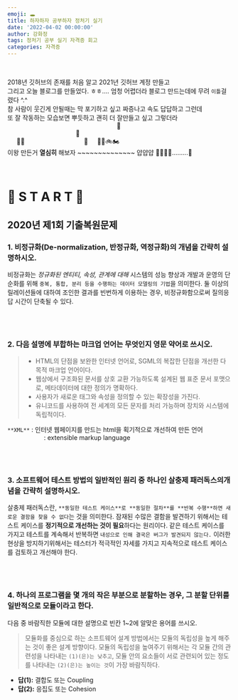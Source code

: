 ```yaml
---
emoji: 🕳
title: 하자하자 공부하자 정처기 실기 
date: '2022-04-02 00:00:00'
author: 강화정
tags: 정처기 공부 실기 자격증 회고
categories: 자격증
---
```

<br/>

2018년 깃허브의 존재를 처음 알고 2021년 깃허브 계정 만들고 <br/>
그리고 오늘 블로그를 만들었다. ㅎㅎ.... 엄청 어렵더라 블로그 만드는데에 무려 `이틀`걸렸다 ^.^<br/>
참 사람이 웃긴게 안될때는 막 포기하고 싶고 짜증나고 속도 답답하고 그런데 <br/>
또 잘 작동하는 모습보면 뿌듯하고 괜히 더 잘만들고 싶고 그렇더라<br/>
⠀⠀⠀⠀⠀⠀⠀⠀⠀⠀⠀⠀⠀⠀⠀⠀⠀⠀⠀⠀⠀⠀⠀⠀💬<br/>
⠀⠀⠀⠀⠀⠀⠀⠀⠀⠀⠀⠀⠀⠀⠀💬<br/>
⠀⠀🚗💨⠀⠀⠀⠀⠀⠀⠀⠀⠀⠀⠀⠀⠀💬⠀⠀🚗🛴🚲🏍<br/>
이왕 만든거 **열심히** 해보자 ~~~~~~~~~~~~~~ 얍얍얍 🏃‍♀️🏃‍♂️.........🐢
<br/>
<br/>
<br/>

# 🤶 S T A R T 🎅
## 2020년 제1회 기출복원문제
### 1. 비정규화(De-normalization, 반정규화, 역정규화)의 개념을 간략히 설명하시오.

비정규화는 *정규화된 엔티티, 속성, 관계에 대해* 시스템의 성능 향상과 개발과 운영의 단순화를 위해 
`중복, 통합, 분리 등을 수행하는 데이터 모델링의 기법`을 의미한다. 둘 이상의 릴레이션들에 대하여 조인한 결과를
빈번하게 이용하는 경우, 비정규화함으로써 질의응답 시간이 단축될 수 있다.
<br/>
<br/>
<br/>
<br/>

### 2. 다음 설명에 부합하는 마크업 언어는 무엇인지 영문 약어로 쓰시오.
> - HTML의 단점을 보완한 인터넷 언어로, SGML의 복잡한 단점을 개선한 다목적 마크업 언어이다.
> - 웹상에서 구조화된 문서를 상호 교환 가능하도록 설계된 웹 표준 문서 포맷으로, 메타데이터에 대한 정의가 명확하다.
> - 사용자가 새로운 태그와 속성을 정의할 수 있는 확장성을 가진다.
> - 유니코드를 사용하여 전 세계의 모든 문자를 처리 가능하며 장치와 시스템에 독립적이다.

`**XML**` : 인터넷 웹페이지를 만드는 html을 획기적으로 개선하여 만든 언어<br/>
⠀⠀⠀⠀⠀⠀⠀⠀: extensible markup language
<br/>
<br/>
<br/>
<br/>

### 3. 소프트웨어 테스트 방법의 일반적인 원리 중 하나인 살충제 패러독스의개념을 간략히 설명하시오.

살충제 패러독스란, `**동일한 테스트 케이스**로 **동일한 절차**를 **반복 수행**하면 새로운 결함을 찾을 수 없다`는 것을 의미한다. 
잠재된 수많은 결함을 발견하기 위해서는 테스트 케이스를 **정기적으로 개선하는 것이 필요**하다는 원리이다.
같은 테스트 케이스를 가지고 테스트를 계속해서 반복하면 `내성으로 인해 결국은 버그가 발견되지 않는다.`
이러한 현상을 방지하기위해서는 테스터가 적극적인 자세를 가지고 지속적으로 테스트 케이스를 검토하고
개선해야 한다.
<br/>
<br/>
<br/>
<br/>

### 4. 하나의 프로그램을 몇 개의 작은 부분으로 분할하는 경우, 그 분할 단위를 일반적으로 모듈이라고 한다.
다음 중 바람직한 모듈에 대한 설명으로 빈칸 1~2에 알맞은 용어를 쓰시오.
> 모듈화를 중심으로 하는 소프트웨어 설계 방법에서는 모듈의 독립성을 높게 해주는 것이 좋은
> 설계 방향이다. 모듈의 독립성을 높여주기 위해서는 각 모듈 간의 관련성을 나타내는 `(1)(은)는 낮추고`,
> 모듈 안의 요소들이 서로 관련되어 있는 정도를 나타내는 `(2)(은)는 높이는 것`이 가장 바람직하다.

- **답(1):** 결합도 또는 Coupling
- **답(2):** 응집도 또는 Cohesion



```toc

```

